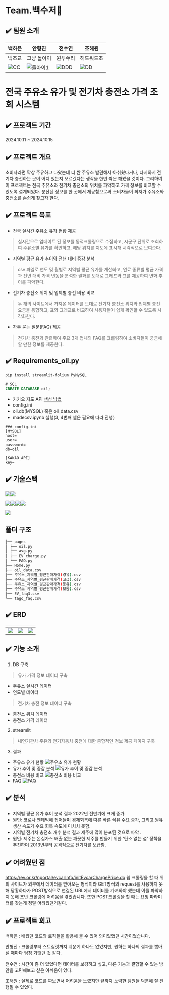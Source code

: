 # Team.백수저🥄
## ✔️ 팀원 소개
| 백하은 | 안형진 | 전수연 | 조해원 | 
|--|--|--|--|
| 백조교 | 그냥 돌아이 | 원투쑤리 | 해드워드조 |
|![CC](https://github.com/user-attachments/assets/f3ccd5d7-c31a-4cf2-977c-5bb8891934c7)|![돌아이1](https://github.com/user-attachments/assets/ce9aa002-ee3b-474e-89c0-9ddb3ae62a86)|![DDD](https://github.com/user-attachments/assets/ea8c3b35-22af-4a66-accd-84cbc1206aaf)|![DD](https://github.com/user-attachments/assets/3f46ee40-eb60-4936-87b0-bf8e4d86db34)|

# 전국 주유소 유가 및 전기차 충전소 가격 조회 시스템
## ✔️ 프로젝트 기간
2024.10.11 ~ 2024.10.15

## ✔️ 프로젝트 개요
소비자라면 막상 주유하고 나왔는데 더 싼 주유소 발견해서 아쉬웠다거나, 타지와서 전기차 충전하는 곳이 어디 있는지 모르겠다는 생각을 한번 씩은 해봤을 것이다.
그리하여 이 프로젝트는 전국 주유소와 전기차 충전소의 위치를 파악하고 가격 정보를 비교할 수 있도록 설계되었다. 분산된 정보를 한 곳에서 제공함으로써 소비자들이 최저가 주유소와 충전소를 손쉽게 찾고자 한다.

## ✔️ 프로젝트 목표
- 전국 실시간 주유소 유가 현황 제공
> 실시간으로 업데이트 된 정보를 동적크롤링으로 수집하고, 시군구 단위로 조회하여 주유소별 유가를 확인하고, 해당 위치를 지도에 표시해 시각적으로 보여준다.
- 지역별 평균 유가 추이와 전년 대비 증감 분석
> csv 파일로 연도 및 월별로 지역별 평균 유가를 계산하고, 연료 종류별 평균 가격과 전년 대비 가격 변동을 분석한 결과를 토대로 그래프와 표를 제공하여 변화 추이를 파악한다.
- 전기차 충전소 위치 및 업체별 충전 비용 비교
> 두 개의 사이트에서 가져온 데이터를 토대로 전기차 충전소 위치와 업체별 충전 요금을 통합하고, 표와 그래프로 비교하여 사용자들이 쉽게 확인할 수 있도록 시각화한다. 
- 자주 묻는 질문(FAQ) 제공
> 전기차 충전과 관련하여 주요 3개 업체의 FAQ를 크롤링하여 소비자들이 궁금해할 만한 정보를 제공한다.

## ✔️ Requirements_oil.py
```bash
pip install streamlit-folium PyMySQL
```
```SQL
# SQL
CREATE DATABASE oil;
```
* 카카오 지도 API [생성 방법](https://apis.map.kakao.com/web/guide/)
* config.ini
* oil.db(MYSQL) 혹은 oil_data.csv
* madecsv.ipynb 실행(3, 4번째 셀은 필요에 따라 진행)

```
### config.ini
[MYSQL]
host=
user=
password=
db=oil

[KAKAO_API]
key=
```

## ✔️ 기술스택
<img src="https://img.shields.io/badge/git-F05032?style=for-the-badge&logo=git&logoColor=white"><img src="https://img.shields.io/badge/github-181717?style=for-the-badge&logo=github&logoColor=white">

<img src="https://img.shields.io/badge/mysql-4479A1?style=for-the-badge&logo=mysql&logoColor=white"><img src="https://img.shields.io/badge/python-3776AB?style=for-the-badge&logo=python&logoColor=white"><img src="https://img.shields.io/badge/pandas-150458?style=for-the-badge&logo=pandas&logoColor=white"><img src="https://img.shields.io/badge/selenium-43B02A?style=for-the-badge&logo=selenium&logoColor=white">

<img src="https://img.shields.io/badge/streamlit-FF4B4B?style=for-the-badge&logo=streamlit&logoColor=white">


## 폴더 구조
```bash
├── pages
│ ├── oil.py
│ ├── avg.py
│ ├── EV_charge.py
│ └── FAQ.py
├── Home.py
├── oil_data.csv
├── 주유소_지역별_평균판매가격(경유).csv
├── 주유소_지역별_평균판매가격(고급).csv
├── 주유소_지역별_평균판매가격(등유).csv
├── 주유소_지역별_평균판매가격(보통).csv
├── EV_faq3.csv
└── tago_faq.csv

``` 

## ✔️ ERD
|  |  |  |
|--|--|--|
|<img src="https://github.com/SKNETWORKS-FAMILY-AICAMP/SKN06-1st-5Team/blob/main/image/oil_erd.png">|<img src="https://github.com/SKNETWORKS-FAMILY-AICAMP/SKN06-1st-5Team/blob/main/image/EV_ERD.png">|<img src="https://github.com/SKNETWORKS-FAMILY-AICAMP/SKN06-1st-5Team/blob/main/image/price.png">


## ✔️ 기능 소개
1. DB 구축
> 유가 가격 정보 데이터 구축
 - 주유소 실시간 데이터
 - 연도별 데이터
> 전기차 충전 정보 데이터 구축
 - 충전소 위치 데이터 
 - 충전소 가격 데이터

2. streamlit
> 내연기관차 주유와 전기자동차 충전에 대한 종합적인 정보 제공 페이지 구축

3. 결과
- 주유소 유가 현황
![주유소 유가 현황](https://github.com/SKNETWORKS-FAMILY-AICAMP/SKN06-1st-5Team/blob/main/image/all.png)
- 유가 추이 및 증감 분석
![유가 추이 및 증감 분석](https://github.com/SKNETWORKS-FAMILY-AICAMP/SKN06-1st-5Team/blob/main/image/avg.png)
- 충전소 비용 비교
![충전소 비용 비교](https://github.com/SKNETWORKS-FAMILY-AICAMP/SKN06-1st-5Team/blob/main/image/ev_charge.png) 
- FAQ
![FAQ](https://github.com/SKNETWORKS-FAMILY-AICAMP/SKN06-1st-5Team/blob/main/image/FAQ.png)
## ✔️ 분석
- 지역별 평균 유가 추이 분석 결과 2022년 전반기에 크게 증가.
- 원인: 코로나 엔데믹에 접어들며 경제회복에 따른 빠른 석유 수요 증가, 그리고 원유 생산 속도가 수요 회복 속도에 미치치 못함.
- 지역별 전기차 충전소 개수 분석 결과 제주에 많이 분포된 것으로 파악 .
- 원인: 제주는 온실가스 배출 없는 깨끗한 제주를 만들기 위한 '탄소 없는 섬' 정책을 추진하며 2013년부터 공격적으로 전기차를 보급함.
 

## ✔️ 어려웠던 점
https://ev.or.kr/nportal/evcarInfo/initEvcarChargePrice.do 
웹 크롤링을 할 때 위의 사이트가 외부에서 데이터를 받아오는 형식이라 GET방식의 request를 사용하지 못해 당황하다가 POST방식으로 연결된 URL에서 데이터를 가져와야 했는데 이를 파악하지 못해 초반 크롤링에 어려움을 겪었습니다. 또한 POST크롤링을 할 때는 요청 파라미터를 찾는게 정말 어려웠던거같다.


## ✔️ 프로젝트 회고
백하은 : 배웠던 코드와 로직들을 활용해 볼 수 있어 의미있었던 시간이었습니다.

안형진 : 크롤링부터 스트림릿까지 쉬운게 하나도 없었지만, 원하는 하나의 결과를 뽑아낼 때마다 엄청 기뻣던 것 같다.

전수연 : 시간이 좀 더 있었다면 데이터를 보강하고 싶고, 다른 기능과 결합할 수 있는 방안을 고민해보고 싶은 아쉬움이 있다.

조해원 : 실제로 코드를 짜보면서 어려움을 느꼈지만 끝까지 노력한 팀원들 덕분에 잘 진행될 수 있었다.
